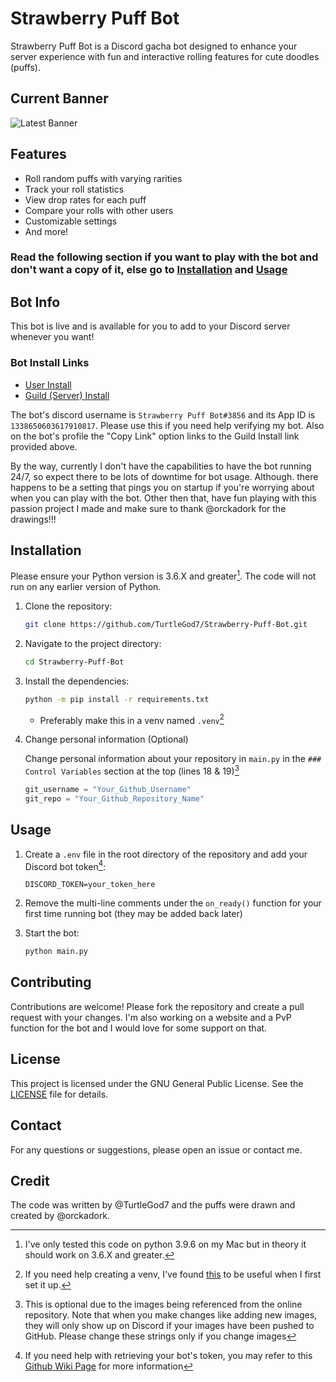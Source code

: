 # Strawberry Puff Bot

Strawberry Puff Bot is a Discord gacha bot designed to enhance your server experience with fun and interactive rolling features for cute doodles (puffs).

## Current Banner

![Latest Banner](assets/profile/banner_angel.gif)

## Features

- Roll random puffs with varying rarities
- Track your roll statistics
- View drop rates for each puff
- Compare your rolls with other users
- Customizable settings
- And more!

### Read the following section if you want to play with the bot and don't want a copy of it, else go to [Installation](#installation) and [Usage](#usage)

## Bot Info

This bot is live and is available for you to add to your Discord server whenever you want!

### Bot Install Links

- [User Install](https://discord.com/oauth2/authorize?client_id=1338650603617910817&integration_type=1&scope=applications.commands)
- [Guild (Server) Install](https://discord.com/oauth2/authorize?client_id=1338650603617910817&permissions=277025507328&integration_type=0&scope=bot)

The bot's discord username is `Strawberry Puff Bot#3856` and its App ID is `1338650603617910817`. Please use this if you need help verifying my bot. Also on the bot's profile the "Copy Link" option links to the Guild Install link provided above.

By the way, currently I don't have the capabilities to have the bot running 24/7, so expect there to be lots of downtime for bot usage. Although. there happens to be a setting that pings you on startup if you're worrying about when you can play with the bot. Other then that, have fun playing with this passion project I made and make sure to thank @orckadork for the drawings!!!

## Installation

Please ensure your Python version is 3.6.X and greater[^1]. The code will not run on any earlier version of Python.

1. Clone the repository:

    ```bash
    git clone https://github.com/TurtleGod7/Strawberry-Puff-Bot.git
    ```

2. Navigate to the project directory:

    ```bash
    cd Strawberry-Puff-Bot
    ```

3. Install the dependencies:

    ```bash
    python -m pip install -r requirements.txt
    ```

    - Preferably make this in a venv named `.venv`[^2]

4. Change personal information (Optional)

    Change personal information about your repository in `main.py` in the `### Control Variables` section at the top (lines 18 & 19)[^3]

    ```python
    git_username = "Your_Github_Username"
    git_repo = "Your_Github_Repository_Name"
    ```

## Usage

1. Create a `.env` file in the root directory of the repository and add your Discord bot token[^4]:

    ```env
    DISCORD_TOKEN=your_token_here
    ```

2. Remove the multi-line comments under the `on_ready()` function for your first time running bot (they may be added back later)

3. Start the bot:

    ```bash
    python main.py
    ```

## Contributing

Contributions are welcome! Please fork the repository and create a pull request with your changes. I'm also working on a website and a PvP function for the bot and I would love for some support on that.

## License

This project is licensed under the GNU General Public License. See the [LICENSE](LICENSE) file for details.

## Contact

For any questions or suggestions, please open an issue or contact me.

## Credit

The code was written by @TurtleGod7 and the puffs were drawn and created by @orckadork.

[^1]: I've only tested this code on python 3.9.6 on my Mac but in theory it should work on 3.6.X and greater.

[^2]: If you need help creating a venv, I've found [this](https://packaging.python.org/en/latest/guides/installing-using-pip-and-virtual-environments/) to be useful when I first set it up.

[^3]: This is optional due to the images being referenced from the online repository. Note that when you make changes like adding new images, they will only show up on Discord if your images have been pushed to GitHub. Please change these strings only if you change images

[^4]: If you need help with retrieving your bot's token, you may refer to this [Github Wiki Page](https://github.com/reactiflux/discord-irc/wiki/creating-a-discord-bot-&-getting-a-token) for more information
